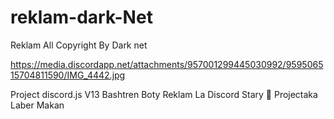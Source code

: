 # reklam-dark-Net
Reklam
All Copyright By Dark net

https://media.discordapp.net/attachments/957001299445030992/959506515704811590/IMG_4442.jpg

Project discord.js V13 Bashtren Boty Reklam La Discord
Stary 🌟 Projectaka Laber Makan
